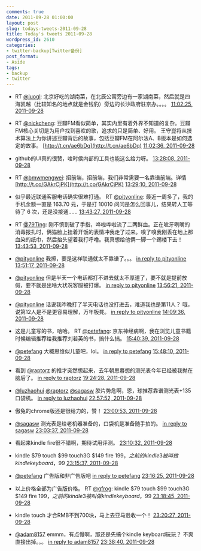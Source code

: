 ```yaml
---
comments: true
date: 2011-09-28 01:00:00
layout: post
slug: todays-tweets-2011-09-28
title: Today's tweets 2011-09-28
wordpress_id: 2610
categories:
- twitter-backup[Twitter备份]
post_format:
- Aside
tags:
- backup
- twitter
---
```





  * RT [@luogl](http://twitter.com/luogl): 北京好吃的湖南菜，在北辰公寓旁边有一家湖南菜，然后就是四海凯越（比较知名的地点就是金钱豹）旁边的长沙政府驻京办。。。。 [11:02:25, 2011-09-28](http://twitter.com/gfrog/statuses/118883230156984320)





  * RT [@nickcheng](http://twitter.com/nickcheng): 豆瓣FM看似简单，其实内里有着外界不知道的复杂。豆瓣FM核心关切是为用户找到喜欢的歌，追求的只是简单、好用。 王守崑将从技术算法上为你讲述豆瓣背后的故事，包括豆瓣FM在阿尔法A、B版本是如何选定的故事。 [http://t.cn/ae6bDq](http://t.cn/ae6bDq) [11:02:36, 2011-09-28](http://twitter.com/gfrog/statuses/118883276004917249)





  * github的UI真的很赞，啥时侯内部的工具也能这么给力呀。 [13:28:08, 2011-09-28](http://twitter.com/gfrog/statuses/118919902160617473)





  * RT [@bmwmengwei](http://twitter.com/bmwmengwei): 招前端，招前端，我们非常需要一名靠谱前端。详情 [http://t.co/GAkrCjPK](http://t.co/GAkrCjPK) [13:29:10, 2011-09-28](http://twitter.com/gfrog/statuses/118920163096662016)





  * 似乎最近联通客服电话确实很难打通。 RT [@pityonline](http://twitter.com/pityonline): 最近一周多了，我的手机余额一直是 163.70 元，于是打 10010 问问是怎么回事儿，结果转人工等待了 6 次，还是没接通…… [13:43:27, 2011-09-28](http://twitter.com/gfrog/statuses/118923756860227584)





  * RT [@79Ting](http://twitter.com/79Ting): 刚不慎割破了手指，哗啦哗啦流了二两鲜血。正在呲牙咧嘴的消毒报扎时，俩猫脸上挂着开饭的表情冲我走了过来。嗅了嗅我刚丢在地上那血染的纸巾，然后抬头望着我打呼噜。我真想给他俩一脚一个踢楼下去！ [13:43:53, 2011-09-28](http://twitter.com/gfrog/statuses/118923863512981504)





  * [@pityonline](http://twitter.com/pityonline) 我擦，要是这样联通就太不靠谱了。。。 [in reply to pityonline](http://twitter.com/pityonline/statuses/118924847781904384) [13:51:17, 2011-09-28](http://twitter.com/gfrog/statuses/118925724907356161)





  * [@pityonline](http://twitter.com/pityonline) 但是半天一个电话都打不进去就太不厚道了，要不就是提前放假，要不就是出啥大状况客服被打爆。 [in reply to pityonline](http://twitter.com/pityonline/statuses/118926483879239680) [13:56:21, 2011-09-28](http://twitter.com/gfrog/statuses/118927002639138816)





  * [@pityonline](http://twitter.com/pityonline) 话说我昨晚打了半天电话也没打进去，难道我也是第11人？ 哦，说第12人是不是更容易理解，万年板凳。 [in reply to pityonline](http://twitter.com/pityonline/statuses/118927901826613248) [14:09:36, 2011-09-28](http://twitter.com/gfrog/statuses/118930337412816896)





  * 这是儿童写的书，哈哈。 RT [@petefang](http://twitter.com/petefang): 京东神经病啊，我在浏览儿童书籍时候编辑推荐给我推荐刘若英的书，搞什么搞。 [15:40:39, 2011-09-28](http://twitter.com/gfrog/statuses/118953248215400448)





  * [@petefang](http://twitter.com/petefang) 大概思维似儿童吧，lol。 [in reply to petefang](http://twitter.com/petefang/statuses/118953417065504768) [15:48:10, 2011-09-28](http://twitter.com/gfrog/statuses/118955140337250304)





  * 看到 [@raptorz](http://twitter.com/raptorz) 的推才突然想起来，去年朝思暮想的测光表今年已经被我抛在脑后了。 [in reply to raptorz](http://twitter.com/raptorz/statuses/118988430561644544) [19:24:28, 2011-09-28](http://twitter.com/gfrog/statuses/119009573712564224)





  * [@luzhaohui](http://twitter.com/luzhaohui) [@raptorz](http://twitter.com/raptorz) [@sagasw](http://twitter.com/sagasw) 胶片势危啊，恩，球推荐靠谱测光表+135口袋机。 [in reply to luzhaohui](http://twitter.com/luzhaohui/statuses/119024848797302784) [22:57:52, 2011-09-28](http://twitter.com/gfrog/statuses/119063280709926912)





  * 傲兔的chrome版还是很给力的，赞！ [23:00:53, 2011-09-28](http://twitter.com/gfrog/statuses/119064038415155200)





  * [@sagasw](http://twitter.com/sagasw) 测光表是给老机器准备的，口袋机是准备随手拍的。 [in reply to sagasw](http://twitter.com/sagasw/statuses/119064507006976000) [23:03:37, 2011-09-28](http://twitter.com/gfrog/statuses/119064728227155970)





  * 看起来kindle fire很不错啊，期待试用评测。 [23:10:32, 2011-09-28](http://twitter.com/gfrog/statuses/119066466833276928)





  * kindle $79 touch $99 touch3G $149 fire $199，之前的kindle3被叫做kindle keyboard，$99 [23:15:37, 2011-09-28](http://twitter.com/gfrog/statuses/119067746364424192)





  * [@petefang](http://twitter.com/petefang) 广告版和非广告版吧 [in reply to petefang](http://twitter.com/petefang/statuses/119067826010066944) [23:16:25, 2011-09-28](http://twitter.com/gfrog/statuses/119067946734714881)





  * 以上价格全部为广告版价格。 RT [@gfrog](http://twitter.com/gfrog): kindle $79 touch $99 touch3G $149 fire $199，之前的kindle3被叫做kindle keyboard，$99 [23:18:45, 2011-09-28](http://twitter.com/gfrog/statuses/119068532792233986)





  * kindle touch 才合RMB不到700块，马上去亚马逊收一个！ [23:20:27, 2011-09-28](http://twitter.com/gfrog/statuses/119068960976150528)





  * [@adam8157](http://twitter.com/adam8157) emmm，有点慢啊，那还是先搞个kindle keyboard玩玩？ 不爽直接出掉。。。 [in reply to adam8157](http://twitter.com/adam8157/statuses/119069567791271936) [23:38:40, 2011-09-28](http://twitter.com/gfrog/statuses/119073545396568064)




